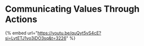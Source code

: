 # Communicating Values Through Actions

{% embed url="https://youtu.be/quQyt5vS4cE?si=LvtETJ1vo3iDO3sq&t=3226" %}
